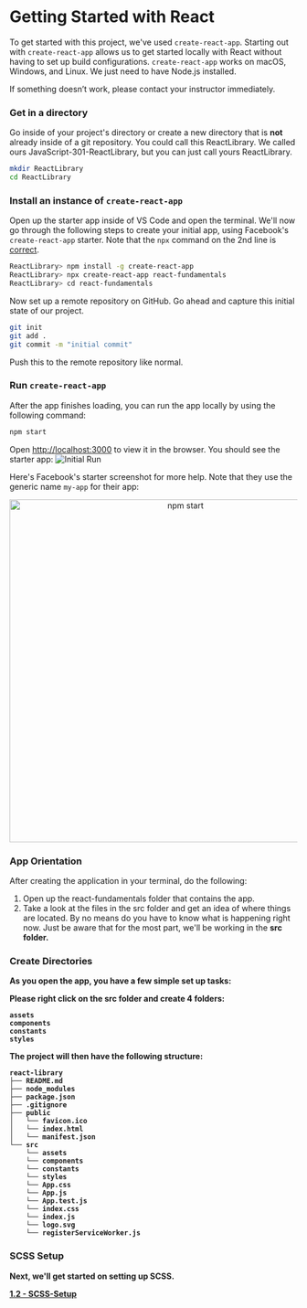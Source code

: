 # Getting Started with React

To get started with this project, we've used ```create-react-app```. Starting out with ```create-react-app``` allows us to get started locally with React without having to set up build configurations. ```create-react-app``` works on macOS, Windows, and Linux. We just need to have Node.js installed.

If something doesn’t work, please contact your instructor immediately.


### Get in a directory

Go inside of your project's directory or create a new directory that is **not** already inside of a git repository. You could call this ReactLibrary. We called ours JavaScript-301-ReactLibrary, but you can just call yours ReactLibrary.

```sh
mkdir ReactLibrary
cd ReactLibrary
```

### Install an instance of ```create-react-app```

Open up the starter app inside of VS Code and open the terminal. We'll now go through the following steps to create your initial app, using Facebook's ```create-react-app``` starter. Note that the `npx` command on the 2nd line is [correct](https://medium.com/@maybekatz/introducing-npx-an-npm-package-runner-55f7d4bd282b). 

```sh
ReactLibrary> npm install -g create-react-app
ReactLibrary> npx create-react-app react-fundamentals
ReactLibrary> cd react-fundamentals
```

Now set up a remote repository on GitHub. Go ahead and capture this initial state of our project.
```sh
git init
git add .
git commit -m "initial commit"
```
Push this to the remote repository like normal.


### Run ```create-react-app``` 

After the app finishes loading, you can run the app locally by using the following command:

```sh
npm start
```

Open [http://localhost:3000](http://localhost:3000) to view it in the browser. You should see the starter app:
![Initial Run](../assets/1.0-cra-initial.PNG)


Here's Facebook's starter screenshot for more help. Note that they use the generic name `my-app` for their app:
<p align='center'>
<img src='https://cdn.rawgit.com/facebookincubator/create-react-app/27b42ac/screencast.svg' width='600' alt='npm start'>
</p>


### App Orientation
After creating the application in your terminal, do the following: 
1. Open up the react-fundamentals folder that contains the app.
2. Take a look at the files in the src folder and get an idea of where things are located. By no means do you have to know what is happening right now. Just be aware that for the most part, we'll be working in the <b>src<b> folder. <br />

### Create Directories 
As you open the app, you have a few simple set up tasks:
 
Please right click on the <b>src</b> folder and create 4 folders: 
```
assets
components
constants
styles
```

The project will then have the following structure:

```
react-library
├── README.md
├── node_modules
├── package.json
├── .gitignore
├── public
│   └── favicon.ico
│   └── index.html
│   └── manifest.json
└── src
    └── assets
    └── components
    └── constants
    └── styles
    └── App.css
    └── App.js
    └── App.test.js
    └── index.css
    └── index.js
    └── logo.svg
    └── registerServiceWorker.js
```


### SCSS Setup
Next, we'll get started on setting up SCSS. 

[1.2 - SCSS-Setup](1.2-Sass-Setup.md)








